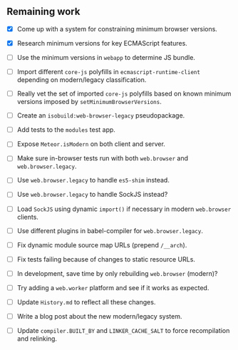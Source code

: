 ## Remaining work

- [x] Come up with a system for constraining minimum browser versions.

- [x] Research minimum versions for key ECMAScript features.

- [ ] Use the minimum versions in `webapp` to determine JS bundle.

- [ ] Import different `core-js` polyfills in `ecmascript-runtime-client`
      depending on modern/legacy classification.

- [ ] Really vet the set of imported `core-js` polyfills based on known
      minimum versions imposed by `setMinimumBrowserVersions`.

- [ ] Create an `isobuild:web-browser-legacy` pseudopackage.

- [ ] Add tests to the `modules` test app.

- [ ] Expose `Meteor.isModern` on both client and server.

- [ ] Make sure in-browser tests run with both `web.browser` and
      `web.browser.legacy`.

- [ ] Use `web.browser.legacy` to handle `es5-shim` instead.

- [ ] Use `web.browser.legacy` to handle SockJS instead?

- [ ] Load `SockJS` using dynamic `import()` if necessary in modern
      `web.browser` clients.

- [ ] Use different plugins in babel-compiler for `web.browser.legacy`.

- [ ] Fix dynamic module source map URLs (prepend `/__arch`).

- [ ] Fix tests failing because of changes to static resource URLs.

- [ ] In development, save time by only rebuilding `web.browser` (modern)?

- [ ] Try adding a `web.worker` platform and see if it works as expected.

- [ ] Update `History.md` to reflect all these changes.

- [ ] Write a blog post about the new modern/legacy system.

- [ ] Update `compiler.BUILT_BY` and `LINKER_CACHE_SALT` to force
      recompilation and relinking.
